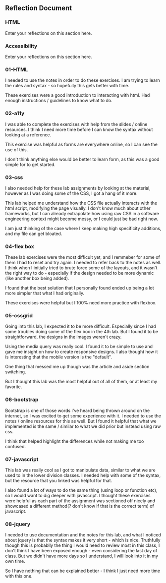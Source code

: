 ## Reflection Document

### HTML

Enter your reflections on this section here.

### Accessibility

Enter your reflections on this section here.

### 01-HTML
I needed to use the notes in order to do these exercises. I am trying to learn the rules and syntax - so hopefully this gets better with time.

These exercises were a good introduction to interacting with html. Had enough instructions / guidelines to know what to do.


### 02-a11y
I was able to complete the exercises with help from the slides / online resources. I think I need more time before I can know the syntax without looking at a reference.

This exercise was helpful as forms are everywhere online, so I can see the use of this.

I don't think anything else would be better to learn form, as this was a good simple for to get started.

### 03-css
I also needed help for these lab assignments by looking at the material, however as I was doing some of the CSS, I got a hang of it more.

This lab helped me understand how the CSS file actually interacts with the html script, modifying the page visually. I don't know much about other frameworks, but I can already extrapolate how using raw CSS in a software engineering context might become messy, or I could just be bad right now. 

I am just thinking of the case where I keep making high specificity additions, and my file can get bloated.

### 04-flex box
These lab exercises were the most difficult yet, and I remmeber for some of them I had to reset and try again. I needed to refer back to the notes as well. I think when I initially tried to brute force some of the layouts, and it wasn't the right way to do - especially if the design needed to be more dynamic (like another box being added). 

I found that the best solution that I personally found ended up being a lot more simpler that what I had originally.

These exercises were helpful but I 100% need more practice with flexbox.

### 05-cssgrid
Going into this lab, I expected it to be more difficult. Especially since I had some troubles doing some of the flex box in the 4th lab. But I found it to be straightforward, the designs in the images weren't crazy. 

Using the media query was really cool. I found it to be simple to use and gave me insight on how to create responsive designs. I also thought how it is interesting that the mobile version is the "default".

 One thing that messed me up though was  the article and aside section switching.

But I thought this lab was the most helpful out of all of them, or at least my favorite.

### 06-bootstrap
Bootstrap is one of those words I've heard being thrown around on the internet, so I was excited to get some experience with it. I needed to use the notes / online resources for this as well. But I found it helpful that what we implemented is the same / similar to what we did prior but instead using raw css.

I think that helped highlight the differences while not making me too confused.

### 07-javascript
This lab was really cool as I got to manipulate data, similar to what we are used to in the lower division classes. I needed help with some of the syntax, but the resource that you linked was helpful for that.

I also found a lot of ways to do the same thing (using loop or function etc), so I would want to dig deeper with javascript. I thought these exercises were helpful as each part of the assignment was sectioned off nicely and showcased a different method(? don't know if that is the correct term) of javascript.

### 08-jquery
I needed to use documentation and the notes for this lab, and what I noticed about jquery is that the syntax makes it very short - which is nice. Truthfully though this is probablly the thing I would need to review most in this class, I don't think I have been exposed enough - even considering the last day of class. But we didn't have more days so I understand, I will look into it in my own time.

So I have nothing that can be explained better - I think I just need more time with this one. 